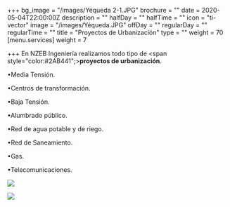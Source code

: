 +++
bg_image = "/images/Yéqueda 2-1.JPG"
brochure = ""
date = 2020-05-04T22:00:00Z
description = ""
halfDay = ""
halfTime = ""
icon = "ti-vector"
image = "/images/Yéqueda.JPG"
offDay = ""
regularDay = ""
regularTime = ""
title = "Proyectos de Urbanización"
type = ""
weight = 70
[menu.services]
weight = 7

+++
En NZEB Ingeniería realizamos todo tipo de <span style="color:#2AB441";>**proyectos de urbanización**.</span>

•Media Tensión.

•Centros de transformación.

•Baja Tensión.

•Alumbrado público.

•Red de agua potable y de riego.

•Red de Saneamiento.

•Gas.

•Telecomunicaciones.

![](/images/CartujaBaja.JPG)

![](/images/ActurII.JPG)
